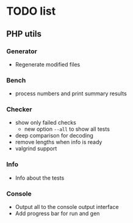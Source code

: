 # TODO list

## PHP utils

### Generator
- Regenerate modified files

### Bench
- process numbers and print summary results

### Checker
- show only failed checks
  - new option `--all` to show all tests
- deep comparison for decoding
- remove lengths when info is ready
- valgrind support

### Info
- Info about the tests

### Console
- Output all to the console output interface
- Add progress bar for run and gen